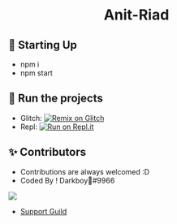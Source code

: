 <h1 align="center">Anit-Riad</h1>

## 📝 Starting Up
- npm i
- npm start

## 💨 Run the projects
- Glitch: [![Remix on Glitch](https://cdn.glitch.com/2703baf2-b643-4da7-ab91-7ee2a2d00b5b%2Fremix-button.svg)](https://glitch.com/edit/#!/import/github/Darkboy-js/anit-raid)
- Repl: [![Run on Repl.it](https://repl.it/badge/github/HELLMAKER0001/Alt-Detector)](https://repl.it/github/Darkboy-js/anit-raid)

## ✨ Contributors
- Contributions are always welcomed :D
- Coded By ! Darkboy🍭#9966

<a href="https://github.com/Darkboy-js/anit-raid">
  <img src="https://cdn.discordapp.com/avatars/697279777974911077/7aef2c8514f059c424c6f41a355ea707.webp?size=256" />
</a>

 - [Support Guild](https://discord.gg/6gzkUNq)
